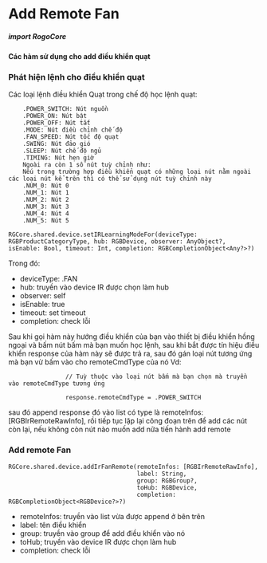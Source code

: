 

# Add Remote Fan

##### import RogoCore

#### Các hàm sử dụng cho add điều khiển quạt

### Phát hiện lệnh cho điều khiển quạt

Các loại lệnh điều khiển Quạt trong chế độ học lệnh quạt:

        .POWER_SWITCH: Nút nguồn
        .POWER_ON: Nút bật
        .POWER_OFF: Nút tắt
        .MODE: Nút điều chỉnh chế độ
        .FAN_SPEED: Nút tốc độ quạt
        .SWING: Nút đảo gió
        .SLEEP: Nút chế độ ngủ
        .TIMING: Nút hẹn giờ
        Ngoài ra còn 1 số nút tuỳ chỉnh như:
        Nếu trong trường hợp điều khiển quạt có những loại nút nằm ngoài các loại nút kể trên thì có thể sử dụng nút tuỳ chỉnh này
        .NUM_0: Nút 0
        .NUM_1: Nút 1
        .NUM_2: Nút 2
        .NUM_3: Nút 3
        .NUM_4: Nút 4
        .NUM_5: Nút 5

```
RGCore.shared.device.setIRLearningModeFor(deviceType: RGBProductCategoryType, hub: RGBDevice, observer: AnyObject?, isEnable: Bool, timeout: Int, completion: RGBCompletionObject<Any?>?)
```
Trong đó:

- deviceType: .FAN
- hub: truyền vào device IR được chọn làm hub
- observer: self
- isEnable: true
- timeout: set timeout
- completion: check lỗi

Sau khi gọi hàm này hướng điều khiển của bạn vào thiết bị điều khiển hồng ngoại và bấm nút bấm mà bạn muốn học lệnh, sau khi bắt được tín hiệu điều khiển response của hàm này sẽ được trả ra, sau đó gán loại nút tương ứng mà bạn vừ bấm vào cho remoteCmdType của nó Vd:
```
                // Tuỳ thuộc vào loại nút bấm mà bạn chọn mà truyền vào remoteCmdType tương ứng

                response.remoteCmdType = .POWER_SWITCH 

```

sau đó append response đó vào list có type là remoteInfos: [RGBIrRemoteRawInfo], rồi tiếp tục lặp lại công đoạn trên để add các nút còn lại, nếu không còn nút nào muốn add nữa tiến hành add remote

### Add remote Fan

```
RGCore.shared.device.addIrFanRemote(remoteInfos: [RGBIrRemoteRawInfo],
                                    label: String,
                                    group: RGBGroup?,
                                    toHub: RGBDevice,
                                    completion: RGBCompletionObject<RGBDevice?>?)
```
- remoteInfos: truyền vào list vừa được append ở bên trên
- label: tên điều khiển
- group: truyền vào group để add điều khiển vào nó
- toHub; truyền vào device IR được chọn làm hub
- completion: check lỗi

